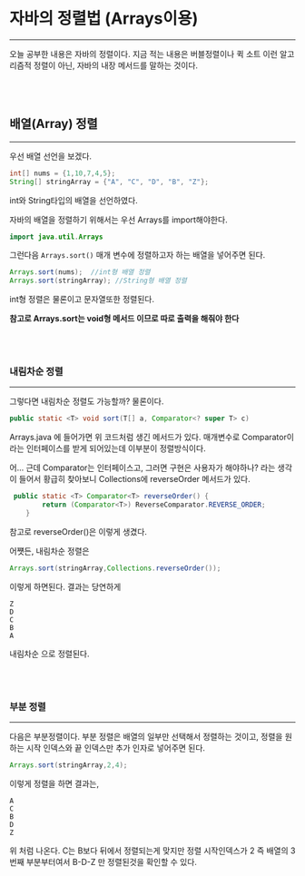 # 자바의 정렬법 (Arrays이용)


--- 
오늘 공부한 내용은 자바의 정렬이다. 지금 적는 내용은 버블정렬이나 퀵 소트 이런 알고리즘적 정렬이 아닌, 자바의 내장 메서드를 말하는 것이다.


<br><br>

## 배열(Array) 정렬


---

우선 배열 선언을 보겠다.

````java
int[] nums = {1,10,7,4,5};
String[] stringArray = {"A", "C", "D", "B", "Z"};
````

int와 String타입의 배열을 선언하였다.

자바의 배열을 정렬하기 위해서는 우선 Arrays를 import해야한다.

````java
import java.util.Arrays
````

그런다음 ````Arrays.sort()```` 매개 변수에 정렬하고자 하는 배열을 넣어주면 된다.
````java
Arrays.sort(nums);  //int형 배열 정렬
Arrays.sort(stringArray); //String형 배열 정렬
````
int형 정렬은 물론이고 문자열또한 정렬된다.

**참고로 Arrays.sort는 void형 메서드 이므로 따로 출력을 해줘야 한다**

<br><br>

### 내림차순 정렬

---
그렇다면 내림차순 정렬도 가능할까? 물론이다.

````java
public static <T> void sort(T[] a, Comparator<? super T> c)
````
Arrays.java 에 들어가면 위 코드처럼 생긴 메서드가 있다. 매개변수로 Comparator이라는 인터페이스를 받게 되어있는데
이부분이 정렬방식이다.

어... 근데 Comparator는 인터페이스고, 그러면 구현은 사용자가 해야하나? 라는 생각이 들어서 황급히 찾아보니 
Collections에 reverseOrder 메서드가 있다.

````java
 public static <T> Comparator<T> reverseOrder() {
        return (Comparator<T>) ReverseComparator.REVERSE_ORDER;
    }
````
참고로 reverseOrder()은 이렇게 생겼다.

어쩃든, 내림차순 정렬은 

```java
Arrays.sort(stringArray,Collections.reverseOrder());
```
이렇게 하면된다. 결과는 당연하게
````
Z
D
C
B
A
````
내림차순 으로 정렬된다.

<br><br>

### 부분 정렬

---

다음은 부분정렬이다. 부분 정렬은 배열의 일부만 선택해서 정렬하는 것이고, 정렬을 원하는 시작 인덱스와 끝 인덱스만 추가 인자로 넣어주면 된다.
````java
Arrays.sort(stringArray,2,4);
````
이렇게 정렬을 하면 결과는,

````
A
C
B
D
Z
````
위 처럼 나온다. C는 B보다 뒤에서 정렬되는게 맞지만 정렬 시작인덱스가 2 즉 배열의 3번째 부분부터여서 B-D-Z 만 정렬된것을 확인할 수 있다.